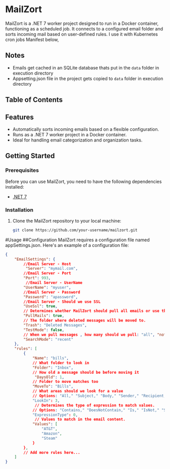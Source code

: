 # MailZort

MailZort is a .NET 7 worker project designed to run in a Docker container, functioning as a scheduled job. It connects to a configured email folder and sorts incoming mail based on user-defined rules. I use it with Kubernetes cron jobs Manifest below,

## Notes
- Emails get cached in an SQLite database thats put in the `data` folder in execution directory
- Appsetting.json file in the project gets copied to `data` folder in execution directory

## Table of Contents


## Features

- Automatically sorts incoming emails based on a flexible configuration.
- Runs as a .NET 7 worker project in a Docker container.
- Ideal for handling email categorization and organization tasks.

## Getting Started

### Prerequisites

Before you can use MailZort, you need to have the following dependencies installed:

- [.NET 7](https://dotnet.microsoft.com/download/dotnet/7.0)

### Installation

1. Clone the MailZort repository to your local machine:

   ```bash
   git clone https://github.com/your-username/mailzort.git


#Usage
##Configuration
MailZort requires a configuration file named appSettings.json. Here's an example of a configuration file:

``` json
{
    "EmailSettings": {
        //Email Server - Host
         "Server": "mymail.com",
        //Email Server - Port
        "Port": 993,
         //Email Server - UserName
        "UserName": "myuser",
        //Email Server - Password
        "Password": "apassword",
        //Email Server - Should we use SSL
        "UseSsl": true,
        // Determines whether MailZort should pull all emails or use the email cache
        "PullMails": true,
        // The folder where deleted messages will be moved to.
        "Trash": "Deleted Messages",
        "TestMode": false,
        // When we pull messages , how many should we pull: "all", "not-seen", "recent"
        "SearchMode": "recent"
    },
    "rules": [
        {
            "Name": "bills",
            // What folder to look in
            "Folder": "Inbox",
            // How old a message should be before moving it
             "DaysOld": 1,
            // Folder to move matches too
            "MoveTo": "Bills",
            // What areas should we look for a value
            // Options: "All," "Subject," "Body," "Sender," "Recipient," "SenderEmail"
            "LookIn": 3,
             // Determines the type of expression to match values.
            // Options: "Contains," "DoesNotContain," "Is," "IsNot," "StartsWith," "EndsWith," "MatchesRegex," "DoesNotMatchRegex"
            "ExpressionType": 0,
             // Values to match in the email content.
            "Values": [
                "AT&T",
                "Amazon",
                "Steam"
            }
        },
        // Add more rules here...
    ]
}



```